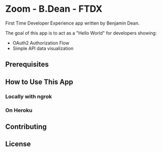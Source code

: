 # Zoom - B.Dean - FTDX

First Time Developer Experience app written by Benjamin Dean.

The goal of this app is to act as a "Hello World" for developers showing:

* OAuth2 Authorization Flow
* Simple API data visualization

## Prerequisites

## How to Use This App

### Locally with ngrok

### On Heroku

## Contributing

## License
